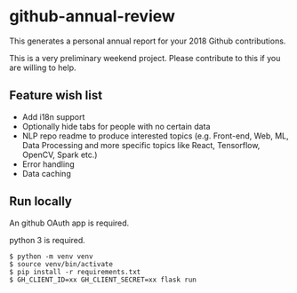 # github-annual-review

This generates a personal annual report for your 2018 Github contributions.

This is a very preliminary weekend project. Please contribute to this if you are willing to help.

## Feature wish list

- Add i18n support
- Optionally hide tabs for people with no certain data
- NLP repo readme to produce interested topics (e.g. Front-end, Web, ML, Data Processing and more specific topics like React, Tensorflow, OpenCV, Spark etc.)
- Error handling
- Data caching

## Run locally

An github OAuth app is required.

python 3 is required.

```console
$ python -m venv venv
$ source venv/bin/activate
$ pip install -r requirements.txt
$ GH_CLIENT_ID=xx GH_CLIENT_SECRET=xx flask run
```
